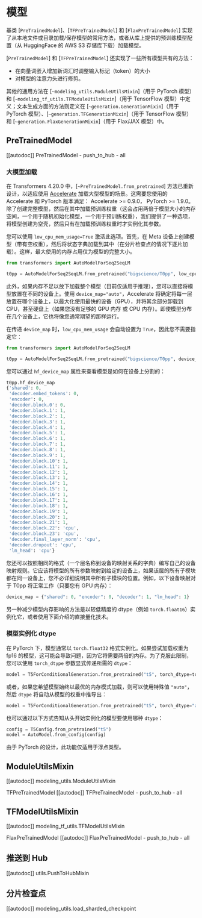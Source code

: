 <!--版权所有 2020 年 HuggingFace 团队。保留所有权利。

根据 Apache 许可证 2.0 版本许可，除非符合许可证的规定，否则您不得使用此文件。您可以在以下网址获取许可证的副本：

http://www.apache.org/licenses/LICENSE-2.0

除非适用法律要求或书面同意，否则依照许可证分发的软件是基于“原样”提供的，不附带任何明示或暗示的担保或条件。有关特定语言下权限的限制和限制，请参阅许可证。-->

# 模型

基类 [`PreTrainedModel`]、[`TFPreTrainedModel`] 和 [`FlaxPreTrainedModel`] 实现了从本地文件或目录加载/保存模型的常用方法，或者从库上提供的预训练模型配置（从 HuggingFace 的 AWS S3 存储库下载）加载模型。

[`PreTrainedModel`] 和 [`TFPreTrainedModel`] 还实现了一些所有模型共有的方法：

- 在向量词嵌入增加新词汇时调整输入标记（token）的大小
- 对模型的注意力头进行修剪。

其他的通用方法在 [`~modeling_utils.ModuleUtilsMixin`]（用于 PyTorch 模型）和 [`~modeling_tf_utils.TFModuleUtilsMixin`]（用于 TensorFlow 模型）中定义；文本生成方面的方法则定义在 [`~generation.GenerationMixin`]（用于 PyTorch 模型）、[`~generation.TFGenerationMixin`]（用于 TensorFlow 模型）和 [`~generation.FlaxGenerationMixin`]（用于 Flax/JAX 模型）中。

## PreTrainedModel

[[autodoc]] PreTrainedModel
    - push_to_hub
    - all

<a id='from_pretrained-torch-dtype'></a>

### 大模型加载

在 Transformers 4.20.0 中，[`~PreTrainedModel.from_pretrained`] 方法已重新设计，以适应使用 [Accelerate](https://hf-mirror.com/docs/accelerate/big_modeling) 加载大型模型的场景。这需要您使用的 Accelerate 和 PyTorch 版本满足： Accelerate >= 0.9.0， PyTorch >= 1.9.0。除了创建完整模型，然后在其中加载预训练权重（这会占用两倍于模型大小的内存空间，一个用于随机初始化模型，一个用于预训练权重），我们提供了一种选项，将模型创建为空壳，然后只有在加载预训练权重时才实例化其参数。

您可以使用 `low_cpu_mem_usage=True` 激活此选项。首先，在 Meta 设备上创建模型（带有空权重），然后将状态字典加载到其中（在分片检查点的情况下逐片加载）。这样，最大使用的内存占用仅为模型的完整大小。

```python
from transformers import AutoModelForSeq2SeqLM

t0pp = AutoModelForSeq2SeqLM.from_pretrained("bigscience/T0pp", low_cpu_mem_usage=True)
```

此外，如果内存不足以放下加载整个模型（目前仅适用于推理），您可以直接将模型放置在不同的设备上。使用 `device_map="auto"`，Accelerate 将确定将每一层放置在哪个设备上，以最大化使用最快的设备（GPU），并将其余部分卸载到 CPU，甚至硬盘上（如果您没有足够的 GPU 内存 或 CPU 内存）。即使模型分布在几个设备上，它也将像您通常期望的那样运行。

在传递 `device_map` 时，`low_cpu_mem_usage` 会自动设置为 `True`，因此您不需要指定它：

```python
from transformers import AutoModelForSeq2SeqLM

t0pp = AutoModelForSeq2SeqLM.from_pretrained("bigscience/T0pp", device_map="auto")
```

您可以通过 `hf_device_map` 属性来查看模型是如何在设备上分割的：

```python
t0pp.hf_device_map
{'shared': 0,
 'decoder.embed_tokens': 0,
 'encoder': 0,
 'decoder.block.0': 0,
 'decoder.block.1': 1,
 'decoder.block.2': 1,
 'decoder.block.3': 1,
 'decoder.block.4': 1,
 'decoder.block.5': 1,
 'decoder.block.6': 1,
 'decoder.block.7': 1,
 'decoder.block.8': 1,
 'decoder.block.9': 1,
 'decoder.block.10': 1,
 'decoder.block.11': 1,
 'decoder.block.12': 1,
 'decoder.block.13': 1,
 'decoder.block.14': 1,
 'decoder.block.15': 1,
 'decoder.block.16': 1,
 'decoder.block.17': 1,
 'decoder.block.18': 1,
 'decoder.block.19': 1,
 'decoder.block.20': 1,
 'decoder.block.21': 1,
 'decoder.block.22': 'cpu',
 'decoder.block.23': 'cpu',
 'decoder.final_layer_norm': 'cpu',
 'decoder.dropout': 'cpu',
 'lm_head': 'cpu'}
```

您还可以按照相同的格式（一个层名称到设备的映射关系的字典）编写自己的设备映射规则。它应该将模型的所有参数映射到给定的设备上，如果该层的所有子模块都在同一设备上，您不必详细说明其中所有子模块的位置。例如，以下设备映射对于 T0pp 将正常工作（只要您有 GPU 内存）：

```python
device_map = {"shared": 0, "encoder": 0, "decoder": 1, "lm_head": 1}
```

另一种减少模型内存影响的方法是以较低精度的 dtype（例如 `torch.float16`）实例化它，或者使用下面介绍的直接量化技术。

### 模型实例化 dtype

在 PyTorch 下，模型通常以 `torch.float32` 格式实例化。如果尝试加载权重为 fp16 的模型，这可能会导致问题，因为它将需要两倍的内存。为了克服此限制，您可以使用 `torch_dtype` 参数显式传递所需的 `dtype`：

```python
model = T5ForConditionalGeneration.from_pretrained("t5", torch_dtype=torch.float16)
```
或者，如果您希望模型始终以最优的内存模式加载，则可以使用特殊值 `"auto"`，然后 `dtype` 将自动从模型的权重中推导出：
```python
model = T5ForConditionalGeneration.from_pretrained("t5", torch_dtype="auto")
```

也可以通过以下方式告知从头开始实例化的模型要使用哪种 `dtype`：

```python
config = T5Config.from_pretrained("t5")
model = AutoModel.from_config(config)
```

由于 PyTorch 的设计，此功能仅适用于浮点类型。


## ModuleUtilsMixin

[[autodoc]] modeling_utils.ModuleUtilsMixin

TFPreTrainedModel
[[autodoc]] TFPreTrainedModel
    - push_to_hub
    - all

## TFModelUtilsMixin
[[autodoc]] modeling_tf_utils.TFModelUtilsMixin

FlaxPreTrainedModel
[[autodoc]] FlaxPreTrainedModel
    - push_to_hub
    - all

## 推送到 Hub
[[autodoc]] utils.PushToHubMixin

## 分片检查点
[[autodoc]] modeling_utils.load_sharded_checkpoint
